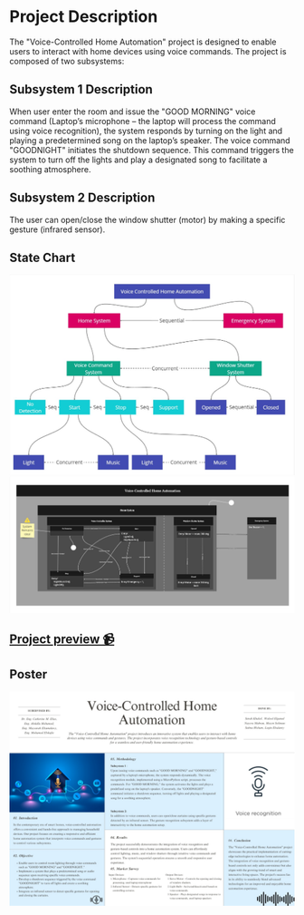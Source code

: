 # Project Description
The "Voice-Controlled Home Automation" project is designed to enable users to interact with home devices using voice commands.
The project is composed of two subsystems:

## Subsystem 1 Description
When user enter the room and issue the "GOOD MORNING" voice command (Laptop’s microphone – the laptop will process the command using voice recognition), the system responds by turning on the light 
and playing a predetermined song on the laptop’s speaker. The voice command "GOODNIGHT" initiates the shutdown sequence. This command triggers the system to turn off the lights and play a designated
song to facilitate a soothing atmosphere. 

## Subsystem 2 Description
The user can open/close the window shutter (motor) by making a specific gesture (infrared sensor). 

## State Chart
![System Chart](images/System_Chart.jpg) \
![System State Chart](images/System_State_Chart.jpg)

## [Project preview 📹](https://drive.google.com/file/d/1UtFz0XvRaVgWGBmiotirldc-6TzfpG4_/view?usp=sharing)

## Poster
![Poster](images/Poster.jpeg)

